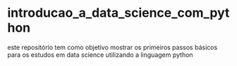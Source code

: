 # introducao_a_data_science_com_python
este repositório tem como objetivo mostrar os primeiros passos básicos para os estudos em data science utilizando a linguagem python
